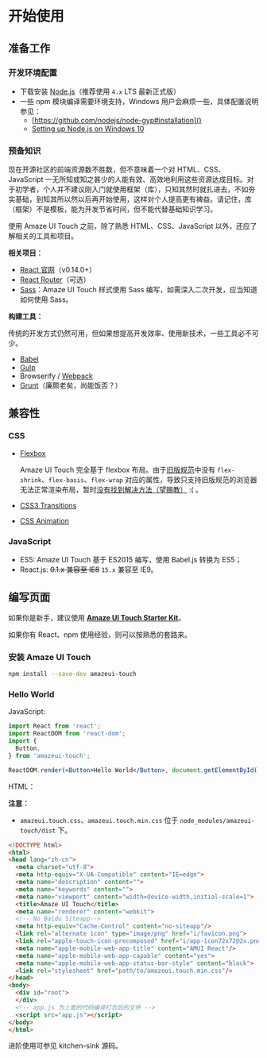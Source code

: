 # 开始使用

## 准备工作

### 开发环境配置

- 下载安装 [Node.js](https://nodejs.org/en/download/)（推荐使用 `4.x` LTS 最新正式版）
- 一些 npm 模块编译需要环境支持，Windows 用户会麻烦一些，具体配置说明参见：
  - [https://github.com/nodejs/node-gyp#installation]()
  - [Setting up Node.js on Windows 10](https://blog.risingstack.com/node-js-windows-10-tutorial/)

### 预备知识

现在开源社区的前端资源数不胜数，但不意味着一个对 HTML、CSS、JavaScript 一无所知或知之甚少的人能有效、高效地利用这些资源达成目标。对于初学者，个人并不建议刚入门就使用框架（库），只知其然时就扎进去，不如夯实基础，到知其所以然以后再开始使用，这样对个人提高更有裨益。请记住，库（框架）不是模板，能为开发节省时间，但不能代替基础知识学习。

使用 Amaze UI Touch 之前，除了熟悉 HTML、CSS、JavaScript 以外，还应了解相关的工具和项目。

**相关项目**：

- [React 官网](http://facebook.github.io/react/)（v0.14.0+）
- [React Router](https://github.com/rackt/react-router/)（可选）
- [Sass](http://sass-lang.com/)：Amaze UI Touch 样式使用 Sass 编写，如需深入二次开发，应当知道如何使用 Sass。

**构建工具：**

传统的开发方式仍然可用，但如果想提高开发效率、使用新技术，一些工具必不可少。

- [Babel](https://babeljs.io/)
- [Gulp](https://github.com/gulpjs/gulp/blob/master/docs/getting-started.md)
- Browserify / [Webpack](http://webpack.github.io/)
- [Grunt](http://gruntjs.com/)（廉颇老矣，尚能饭否？）

## 兼容性

### CSS

- [Flexbox](http://caniuse.com/#feat=flexbox)

  Amaze UI Touch 完全基于 flexbox 布局。由于[旧版规范](http://www.w3.org/TR/2009/WD-css3-flexbox-20090723/)中没有 `flex-shrink`、`flex-basis`、`flex-wrap` 对应的属性，导致只支持旧版规范的浏览器无法正常渲染布局，暂时[没有找到解决方法（望赐教）](https://github.com/amazeui/amazeui-touch/issues/12) :( 。
- [CSS3 Transitions](http://caniuse.com/#feat=css-transitions)
- [CSS Animation](http://caniuse.com/#feat=css-animation)

### JavaScript

- ES5: Amaze UI Touch 基于 ES2015 编写，使用 Babel.js 转换为 ES5；
- React.js: ~~0.1.x 兼容至 IE8~~ `15.x` 兼容至 IE9。

## 编写页面

如果你是新手，建议使用 [**Amaze UI Touch Starter Kit**](https://github.com/amazeui/amt-starter-kit)。

如果你有 React、npm 使用经验，则可以按熟悉的套路来。

### 安装 Amaze UI Touch

```bash
npm install --save-dev amazeui-touch
```

### Hello World

JavaScript:

```jsx
import React from 'react';
import ReactDOM from 'react-dom';
import {
  Button,
} from 'amazeui-touch';

ReactDOM.render(<Button>Hello World</Button>, document.getElementById('root'));
```

HTML：

**注意：**

- `amazeui.touch.css`、`amazeui.touch.min.css` 位于 `node_modules/amazeui-touch/dist` 下。

```html
<!DOCTYPE html>
<html>
<head lang="zh-cn">
  <meta charset="utf-8">
  <meta http-equiv="X-UA-Compatible" content="IE=edge">
  <meta name="description" content="">
  <meta name="keywords" content="">
  <meta name="viewport" content="width=device-width,initial-scale=1">
  <title>Amaze UI Touch</title>
  <meta name="renderer" content="webkit">
  <!-- No Baidu Siteapp-->
  <meta http-equiv="Cache-Control" content="no-siteapp"/>
  <link rel="alternate icon" type="image/png" href="i/favicon.png">
  <link rel="apple-touch-icon-precomposed" href="i/app-icon72x72@2x.png">
  <meta name="apple-mobile-web-app-title" content="AMUI React"/>
  <meta name="apple-mobile-web-app-capable" content="yes">
  <meta name="apple-mobile-web-app-status-bar-style" content="black">
  <link rel="stylesheet" href="path/to/amazeui.touch.min.css"/>
</head>
<body>
  <div id="root">
  </div>
  <!-- app.js 为上面的代码编译打包后的文件 -->
  <script src="app.js"></script>
</body>
</html>
```

进阶使用可参见 kitchen-sink 源码。

[debug]: http://www.zhihu.com/question/37361845
